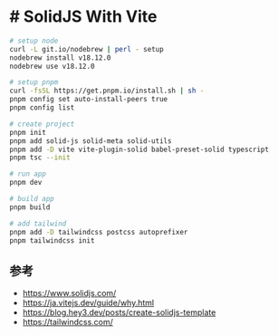 # # SolidJS With Vite

```zsh
# setup node
curl -L git.io/nodebrew | perl - setup
nodebrew install v18.12.0
nodebrew use v18.12.0

# setup pnpm
curl -fsSL https://get.pnpm.io/install.sh | sh -
pnpm config set auto-install-peers true
pnpm config list

# create project
pnpm init
pnpm add solid-js solid-meta solid-utils
pnpm add -D vite vite-plugin-solid babel-preset-solid typescript
pnpm tsc --init

# run app
pnpm dev

# build app
pnpm build
```

```zsh
# add tailwind
pnpm add -D tailwindcss postcss autoprefixer
pnpm tailwindcss init
```

## 参考

- https://www.solidjs.com/
- https://ja.vitejs.dev/guide/why.html
- https://blog.hey3.dev/posts/create-solidjs-template
- https://tailwindcss.com/
